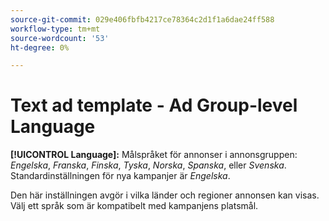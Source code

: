 ```yaml
---
source-git-commit: 029e406fbfb4217ce78364c2d1f1a6dae24ff588
workflow-type: tm+mt
source-wordcount: '53'
ht-degree: 0%

---
```

# Text ad template - Ad Group-level Language

**[!UICONTROL Language]:** Målspråket för annonser i annonsgruppen: *Engelska*, *Franska*, *Finska*, *Tyska*, *Norska*, *Spanska*, eller *Svenska*. Standardinställningen för nya kampanjer är *Engelska*.

Den här inställningen avgör i vilka länder och regioner annonsen kan visas. Välj ett språk som är kompatibelt med kampanjens platsmål.
